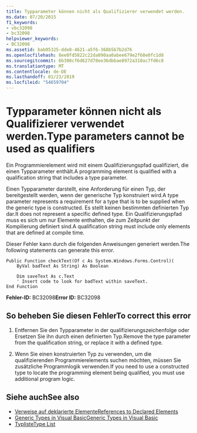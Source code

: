 ```yaml
---
title: Typparameter können nicht als Qualifizierer verwendet werden.
ms.date: 07/20/2015
f1_keywords:
- vbc32098
- bc32098
helpviewer_keywords:
- BC32098
ms.assetid: bab05325-dde8-4621-a5f6-368b5b7b2d76
ms.openlocfilehash: 8ee0fd5822c22da090aa0abee679e2f68e0fc1d8
ms.sourcegitcommit: 6b308cf6d627d78ee36dbbae8972a310ac7fd6c8
ms.translationtype: MT
ms.contentlocale: de-DE
ms.lasthandoff: 01/23/2019
ms.locfileid: "54659704"
---
```

# <a name="type-parameters-cannot-be-used-as-qualifiers"></a><span data-ttu-id="e7e04-102">Typparameter können nicht als Qualifizierer verwendet werden.</span><span class="sxs-lookup"><span data-stu-id="e7e04-102">Type parameters cannot be used as qualifiers</span></span>
<span data-ttu-id="e7e04-103">Ein Programmierelement wird mit einem Qualifizierungspfad qualifiziert, die einen Typparameter enthält.</span><span class="sxs-lookup"><span data-stu-id="e7e04-103">A programming element is qualified with a qualification string that includes a type parameter.</span></span>  
  
 <span data-ttu-id="e7e04-104">Einen Typparameter darstellt, eine Anforderung für einen Typ, der bereitgestellt werden, wenn der generische Typ konstruiert wird.</span><span class="sxs-lookup"><span data-stu-id="e7e04-104">A type parameter represents a requirement for a type that is to be supplied when the generic type is constructed.</span></span> <span data-ttu-id="e7e04-105">Es stellt keinen bestimmten definierten Typ dar.</span><span class="sxs-lookup"><span data-stu-id="e7e04-105">It does not represent a specific defined type.</span></span> <span data-ttu-id="e7e04-106">Ein Qualifizierungspfad muss es sich um nur Elemente enthalten, die zum Zeitpunkt der Kompilierung definiert sind.</span><span class="sxs-lookup"><span data-stu-id="e7e04-106">A qualification string must include only elements that are defined at compile time.</span></span>  
  
 <span data-ttu-id="e7e04-107">Dieser Fehler kann durch die folgenden Anweisungen generiert werden.</span><span class="sxs-lookup"><span data-stu-id="e7e04-107">The following statements can generate this error.</span></span>  
  
```  
Public Function checkText(Of c As System.Windows.Forms.Control)(  
    ByVal badText As String) As Boolean  
  
    Dim saveText As c.Text  
    ' Insert code to look for badText within saveText.  
End Function  
```  
  
 <span data-ttu-id="e7e04-108">**Fehler-ID:** BC32098</span><span class="sxs-lookup"><span data-stu-id="e7e04-108">**Error ID:** BC32098</span></span>  
  
## <a name="to-correct-this-error"></a><span data-ttu-id="e7e04-109">So beheben Sie diesen Fehler</span><span class="sxs-lookup"><span data-stu-id="e7e04-109">To correct this error</span></span>  
  
1.  <span data-ttu-id="e7e04-110">Entfernen Sie den Typparameter in der qualifizierungszeichenfolge oder Ersetzen Sie ihn durch einen definierten Typ.</span><span class="sxs-lookup"><span data-stu-id="e7e04-110">Remove the type parameter from the qualification string, or replace it with a defined type.</span></span>  
  
2.  <span data-ttu-id="e7e04-111">Wenn Sie einen konstruierten Typ zu verwenden, um die qualifizierenden Programmierelements suchen möchten, müssen Sie zusätzliche Programmlogik verwenden.</span><span class="sxs-lookup"><span data-stu-id="e7e04-111">If you need to use a constructed type to locate the programming element being qualified, you must use additional program logic.</span></span>  
  
## <a name="see-also"></a><span data-ttu-id="e7e04-112">Siehe auch</span><span class="sxs-lookup"><span data-stu-id="e7e04-112">See also</span></span>
- [<span data-ttu-id="e7e04-113">Verweise auf deklarierte Elemente</span><span class="sxs-lookup"><span data-stu-id="e7e04-113">References to Declared Elements</span></span>](../../../visual-basic/programming-guide/language-features/declared-elements/references-to-declared-elements.md)
- [<span data-ttu-id="e7e04-114">Generic Types in Visual Basic</span><span class="sxs-lookup"><span data-stu-id="e7e04-114">Generic Types in Visual Basic</span></span>](../../../visual-basic/programming-guide/language-features/data-types/generic-types.md)
- [<span data-ttu-id="e7e04-115">Typliste</span><span class="sxs-lookup"><span data-stu-id="e7e04-115">Type List</span></span>](../../../visual-basic/language-reference/statements/type-list.md)
